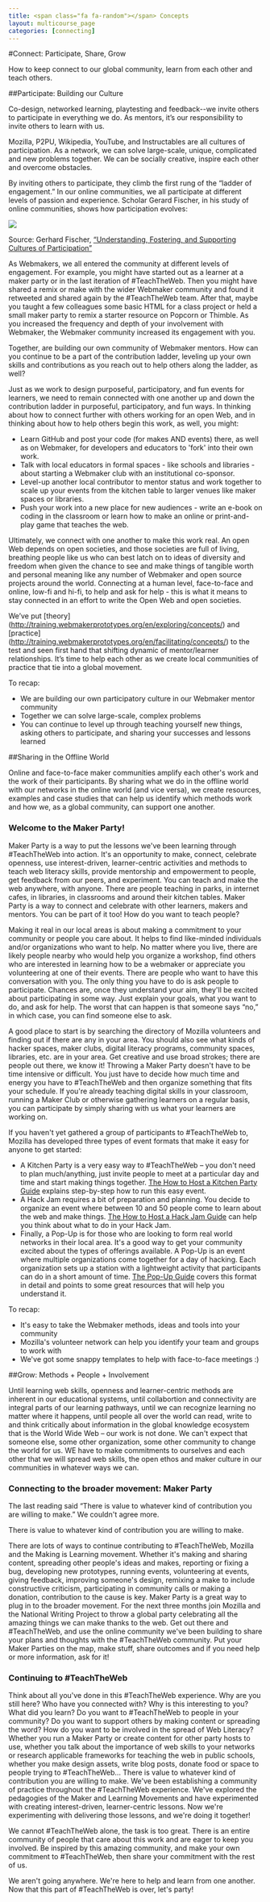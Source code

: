 ```yaml
---
title: <span class="fa fa-random"></span> Concepts
layout: multicourse_page
categories: [connecting]
---
```


#Connect: Participate, Share, Grow

How to keep connect to our global community, learn from each other and teach others. 

##Participate: Building our Culture

Co-design, networked learning, playtesting and feedback--we invite others to participate in everything we do. As mentors, it’s our responsibility to invite others to learn with us. 

Mozilla, P2PU, Wikipedia, YouTube, and Instructables are all cultures of participation. As a network, we can solve large-scale, unique, complicated and new problems together. We can be socially creative, inspire each other and overcome obstacles.

By inviting others to participate, they climb the first rung of the “ladder of engagement.” In our online communities, we all participate at different levels of passion and experience. Scholar Gerard Fischer, in his study of online communities, shows how participation evolves:

<img src="https://cloud.githubusercontent.com/assets/1874003/2749916/ffbe14ea-c835-11e3-99b2-813113579c72.png">

Source: Gerhard Fischer, [“Understanding, Fostering, and Supporting Cultures of Participation”](http://l3d.cs.colorado.edu/~gerhard/papers/2011/interactions-coverstory.pdf) 

As Webmakers, we all entered the community at different levels of engagement. For example, you might have started out as a learner at a maker party or in the last iteration of #TeachTheWeb. Then you might have shared a remix or make with the wider Webmaker community and found it retweeted and shared again by the #TeachTheWeb team. After that, maybe you taught a few colleagues some basic HTML for a class project or held a small maker party to remix a starter resource on Popcorn or Thimble. As you increased the frequency and depth of your involvement with Webmaker, the Webmaker community increased its engagement with you.

Together, are building our own community of Webmaker mentors. How can you continue to be a part of the contribution ladder, leveling up your own skills and contributions as you reach out to help others along the ladder, as well?

Just as we work to design purposeful, participatory, and fun events for learners, we need to remain connected with one another up and down the contribution ladder in purposeful, participatory, and fun ways. In thinking about how to connect further with others working for an open Web, and in thinking about how to help others begin this work, as well, you might:

- Learn GitHub and post your code (for makes AND events) there, as well as on Webmaker, for developers and educators to 'fork' into their own work.
- Talk with local educators in formal spaces - like schools and libraries - about starting a Webmaker club with an institutional co-sponsor.
- Level-up another local contributor to mentor status and work together to scale up your events from the kitchen table to larger venues like maker spaces or libraries.
- Push your work into a new place for new audiences - write an e-book on coding in the classroom or learn how to make an online or print-and-play game that teaches the web.

Ultimately, we connect with one another to make this work real. An open Web depends on open societies, and those societies are full of living, breathing people like us who can best latch on to ideas of diversity and freedom when given the chance to see and make things of tangible worth and personal meaning like any number of Webmaker and open source projects around the world. Connecting at a human level, face-to-face and online, low-fi and hi-fi, to help and ask for help - this is what it means to stay connected in an effort to write the Open Web and open societies.

We’ve put [theory] (http://training.webmakerprototypes.org/en/exploring/concepts/) and [practice] (http://training.webmakerprototypes.org/en/facilitating/concepts/) to the test and seen first hand that shifting dynamic of mentor/learner relationships. It’s time to help each other as we create local communities of practice that tie into a global movement.

To recap:
- We are building our own participatory culture in our Webmaker mentor community
- Together we can solve large-scale, complex problems
- You can continue to level up through teaching yourself new things, asking others to participate, and sharing your successes and lessons learned

##Sharing in the Offline World

Online and face-to-face maker communities amplify each other's work and the work of their participants. By sharing what we do in the offline world with our networks in the online world (and vice versa), we create resources, examples and case studies that can help us identify which methods work and how we, as a global community, can support one another.

### Welcome to the Maker Party!
Maker Party is a way to put the lessons we've been learning through #TeachTheWeb into action. It's an opportunity to make, connect, celebrate openness, use interest-driven, learner-centric activities and methods to teach web literacy skills, provide mentorship and empowerment to people, get feedback from our peers, and experiment.
You can teach and make the web anywhere, with anyone. There are people teaching in parks, in internet cafes, in libraries, in classrooms and around their kitchen tables. Maker Party is a way to connect and celebrate with other learners, makers and mentors. You can be part of it too!
How do you want to teach people?

Making it real in our local areas is about making a commitment to your community or people you care about. It helps to find like-minded  individuals and/or organizations who want to help. No matter where you live, there are likely people nearby who would help you organize a workshop, find others who are interested in learning how to be a webmaker or appreciate you volunteering at one of their events. There are people who want to have this conversation with you.
The only thing you have to do is ask people to participate. Chances are, once they understand your aim, they'll be excited about participating in some way. Just explain your goals, what you want to do, and ask for help. The worst that can happen is that someone says “no,” in which  case, you can find someone else to ask.

A good place to start is by searching the directory of Mozilla volunteers and finding out if there are any in your area. You should also see what kinds of hacker spaces, maker clubs, digital literacy programs, community spaces, libraries, etc. are in your area. Get creative and use broad strokes; there are people out there, we know it!
Throwing a Maker Party doesn't have to be time intensive or difficult. You just have to decide how much time and energy you have to #TeachTheWeb and then organize something that fits your schedule. If you're already teaching digital skills in your classroom, running a Maker Club or otherwise gathering learners on a regular basis, you can participate by simply sharing with us what your learners are working on.

If you haven't yet gathered a group of participants to #TeachTheWeb to, Mozilla has developed three types of event formats that make it easy for anyone to get started:

* A Kitchen Party is a very easy way to #TeachTheWeb – you don't need to plan much/anything, just invite people to meet at a particular day and time and start making things together. [The How to Host a Kitchen Party Guide](https://thimble.webmaker.org/p/l0ui/) explains step-by-step how to run this easy event.
* A Hack Jam requires a bit of preparation and planning. You decide to organize an event where between 10 and 50 people come to learn about the web and make things. [The How to Host a Hack Jam Guide](https://thimble.webmaker.org/p/l05e/) can help you think about what to do in your Hack Jam.
* Finally, a Pop-Up is for those who are looking to form real world networks in their local area. It's a good way to get your community excited about the types of offerings available. A Pop-Up is an event where multiple organizations come together for a day of hacking. Each organization sets up a station with a lightweight activity that participants can do in a short amount of time. [The Pop-Up Guide](https://thimble.webmaker.org/p/l05w/) covers this format in detail and points to some great resources that will help you understand it. 

To recap:
- It's easy to take the Webmaker methods, ideas and tools into your community
- Mozilla's volunteer network can help you identify your team and groups to work with
- We've got some snappy templates to help with face-to-face meetings :)


##Grow: Methods + People + Involvement

Until learning web skills, openness and learner-centric methods are inherent in our educational systems, until collabortion and connectivity are integral parts of our learning pathways, until we can recognize learning no matter where it happens, until people all over the world can read, write to and think critically about information in the global knowledge ecosystem that is the World Wide Web – our work is not done.
We can't expect that someone else, some other organization, some other community to change the world for us. WE have to make commitments to ourselves and each other that we will spread web skills, the open ethos and maker culture in our communities in whatever ways we can.


### Connecting to the broader movement: Maker Party
The last reading said “There is value to whatever kind of contribution you are willing to make.” We couldn't agree more.

There is value to whatever kind of contribution you are willing to make.

There are lots of ways to continue contributing to #TeachTheWeb, Mozilla and the Making is Learning movement. Whether it's making and sharing content, spreading other people's ideas and makes, reporting or fixing a bug, developing new prototypes, running events, volunteering at events, giving feedback, improving someone's design, remixing a make to include constructive criticism, participating in community calls or making a donation, contribution to the cause is key.
Maker Party is a great way to plug in to the broader movement. For the next three months join Mozilla and the National Writing Project to throw a global party celebrating all the amazing things we can make thanks to the web. Get out there and #TeachTheWeb, and use the online community we've been building to share your plans and thoughts with the #TeachTheWeb community. Put your Maker Parties on the map, make stuff, share outcomes and if you need help or more information, ask for it!

### Continuing to #TeachTheWeb
Think about all you've done in this #TeachTheWeb experience. Why are you still here? Who have you connected with? Why is this interesting to you? What did you learn? Do you want to #TeachTheWeb to people in your community? Do you want to support others by making content or spreading the word? How do you want to be involved in the spread of Web Literacy?
Whether you run a Maker Party or create content for other party hosts to use, whether you talk about the importance of web skills to your networks or research applicable frameworks for teaching the web in public schools, whether you make design assets, write blog posts, donate food or space to people trying to #TeachTheWeb... There is value to whatever kind of contribution you are willing to make.
We've been establishing a community of practice throughout the #TeachTheWeb experience. We've explored the pedagogies of the Maker and Learning Movements and have experimented with creating interest-driven, learner-centric lessons. Now we're experimenting with delivering those lessons, and we're doing it together!

We cannot #TeachTheWeb alone, the task is too great. There is an entire community of people that care about this work and are eager to keep you involved. Be inspired by this amazing community, and make your own commitment to #TeachTheWeb, then share your commitment with the rest of us. 

We aren't going anywhere. We're here to help and learn from one another. Now that this part of #TeachTheWeb is over, let's party!
